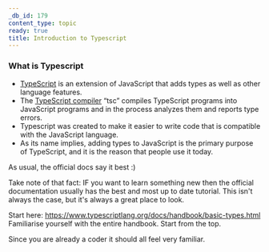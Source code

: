 ```yaml
---
_db_id: 179
content_type: topic
ready: true
title: Introduction to Typescript
---
```


### What is Typescript

- [TypeScript](https://flaviocopes.com/typescript/) is an extension of JavaScript that adds types as well as other language features. 
- The [TypeScript compiler](https://code.visualstudio.com/docs/typescript/typescript-compiling) “tsc” compiles TypeScript programs into JavaScript programs and in the process analyzes them and reports type errors. 
- Typescript was created to make it easier to write code that is compatible with the JavaScript language. 
- As its name implies, adding types to JavaScript is the primary purpose of TypeScript, and it is the reason that people use it today.

As usual, the official docs say it best :)

Take note of that fact: IF you want to learn something new then the official documentation usually has the best and most up to date tutorial. This isn't always the case, but it's always a great place to look.

Start here: https://www.typescriptlang.org/docs/handbook/basic-types.html
Familiarise yourself with the entire handbook. Start from the top.

Since you are already a coder it should all feel very familiar.
